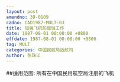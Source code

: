 ```yaml
---
layout: post
amendno: 39-0109
cadno: CAD1987-MULT-03
title: 加强飞机防腐蚀工作
date: 1987-08-01 00:00:00 +0800
effdate: 1987-08-01 00:00:00 +0800
tag: MULT
categories: 中国民航局适航司
author: 张珠江
---
```


##适用范围:
所有在中国民用航空局注册的飞机

